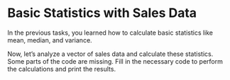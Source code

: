 # Basic Statistics with Sales Data

In the previous tasks, you learned how to calculate basic statistics like mean, median, and variance.

Now, let’s analyze a vector of sales data and calculate these statistics. Some parts of the code are missing. Fill in the necessary code to perform the calculations and print the results.